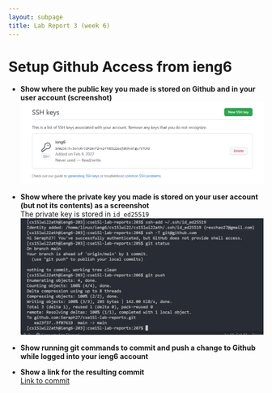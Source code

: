 ```yaml
---
layout: subpage
title: Lab Report 3 (week 6)
---
```


# Setup Github Access from ieng6

* **Show where the public key you made is stored on Github and in your user account (screenshot)**
![Image](report-3-img/public_key.png)
* **Show where the private key you made is stored on your user account (but not its contents) as a screenshot**\
The private key is stored in `id_ed25519` 
![Image](report-3-img/working_commit.png)
* **Show running git commands to commit and push a change to Github while logged into your ieng6 account**

* **Show a link for the resulting commit**\
[Link to commit](https://github.com/Seraph27/cse15l-lab-reports/commit/9f076192c37fc4cb5613e8dfcabf6d1e236925d9)
